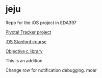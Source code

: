 jeju
======

Repo for the iOS project in EDA397

[Pivotal Tracker project](https://www.pivotaltracker.com/s/projects/1044902)

[iOS Stanford course](https://itunes.apple.com/us/course/developing-ios-7-apps-for/id733644550)

[Objective c library](https://github.com/octokit/octokit.objc)

This is an addition.

Change row for notification debugging.  moar    
